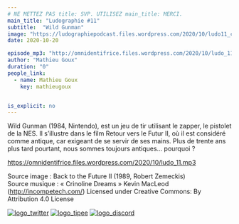 ```yaml
---
# NE METTEZ PAS title: SVP. UTILISEZ main_title: MERCI.
main_title: "Ludographie #11"
subtitle:  "Wild Gunman"
image: "https://ludographiepodcast.files.wordpress.com/2020/10/ludo11_couv.png"
date: 2020-10-20

episode_mp3: "http://omnidentifrice.files.wordpress.com/2020/10/ludo_11.mp3"
author: "Mathieu Goux"
duration: "0"
people_link: 
  - name: Mathieu Goux
    key: mathieugoux


is_explicit: no
---
```


<PodcastHeader/>

<!-- ECRIRE LA DESCRIPTION DE L'EPISODE SOUS CETTE LIGNE -->
<p>Wild Gunman (1984, Nintendo), est un jeu de tir utilisant le zapper, le pistolet de la NES. Il s’illustre dans le film Retour vers le Futur II, où il est considéré comme antique, car exigeant de se servir de ses mains. Plus de trente ans plus tard pourtant, nous sommes toujours antiques… pourquoi ?</p>
<p></p>
<a href="https://omnidentifrice.files.wordpress.com/2020/10/ludo_11.mp3" rel="nofollow">https://omnidentifrice.files.wordpress.com/2020/10/ludo_11.mp3</a>
 
<p>Source image : Back to the Future II (1989, Robert Zemeckis)<br>
Source musique : «&nbsp;Crinoline Dreams&nbsp;» Kevin MacLeod (<a title="http://incompetech.com/" href="http://incompetech.com/" rel="nofollow">http://incompetech.com/</a>) Licensed under Creative Commons: By Attribution 4.0 License</p>


<tr>
<td><a href="https://twitter.com/Gouximan" rel="nofollow"><img src="https://ludographiepodcast.files.wordpress.com/2020/08/logo_twitter-1.png?w=750" alt="logo_twitter"></a></td>
<td><a href="http://fr.tipeee.com/calvinball" rel="nofollow"><img src="https://ludographiepodcast.files.wordpress.com/2020/08/logo_tipee-1.png?w=750" alt="logo_tipee"></a></td>
<td><a href="https://discord.com/invite/4RnA9v7" rel="nofollow"><img src="https://ludographiepodcast.files.wordpress.com/2020/08/logo_discord-1.png?w=750" alt="logo_discord"></a></td>
</tr>




